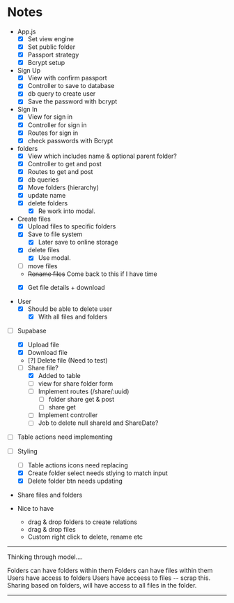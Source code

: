 # Notes

- App.js
  - [x] Set view engine
  - [x] Set public folder
  - [x] Passport strategy
  - [x] Bcrypt setup

- Sign Up
  - [x] View with confirm passport
  - [x] Controller to save to database
  - [x] db query to create user
  - [x] Save the password with bcrypt

- Sign In
  - [x] View for sign in
  - [x] Controller for sign in
  - [x] Routes for sign in
  - [x] check passwords with Bcrypt

- folders
  - [x] View which includes name & optional parent folder? 
  - [x] Controller to get and post
  - [x] Routes to get and post
  - [x] db queries
  - [x] Move folders (hierarchy)
  - [x] update name 
  - [x] delete folders
    - [x] Re work into modal.

- Create files
  - [x] Upload files to specific folders
  - [x] Save to file system
    - [x] Later save to online storage
  - [x] delete files
    - [x] Use modal.
  - [ ] move files
  - ~~Rename files~~ Come back to this if I have time
  - [x] Get file details + download


- User
  - [x] Should be able to delete user
    - [x] With all files and folders

- [ ] Supabase
  - [x] Upload file
  - [x] Download file
  - [?] Delete file (Need to test)
  - [ ] Share file? 
    - [x] Added to table
    - [ ] view for share folder form
    - [ ] Implement routes (/share/:uuid)
      - [ ] folder share get & post
      - [ ] share get
    - [ ] Implement controller
    - [ ] Job to delete null shareId and ShareDate?  

- [ ] Table actions need implementing

- [ ] Styling
  - [ ] Table actions icons need replacing
  - [x] Create folder select needs stlying to match input
  - [x] Delete folder btn needs updating

- Share files and folders



- Nice to have
  - drag & drop folders to create relations
  - drag & drop files
  - Custom right click to delete, rename etc


------

Thinking through model....

Folders can have folders within them
Folders can have files within them
Users have access to folders
Users have acceess to files -- scrap this. Sharing based on folders, will have access to all files in the folder. 


------
